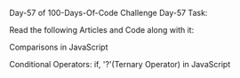 Day-57 of 100-Days-Of-Code Challenge
Day-57 Task:

Read the following Articles and Code along with it:

Comparisons in JavaScript

Conditional Operators: if, '?'(Ternary Operator) in JavaScript
